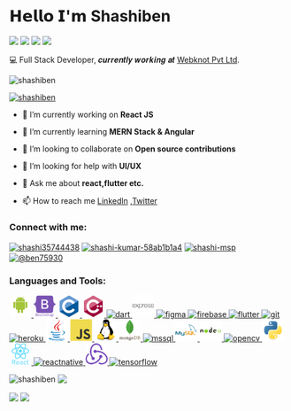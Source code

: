 # 𝗛𝗲𝗹𝗹𝗼 𝗜'𝗺 Shashiben

[![](https://img.shields.io/badge/-@shashiben-%231DA1F2?style=flat-square&logo=twitter&logoColor=ffffff)](https://twitter.com/Shashi35744438)
[![](https://img.shields.io/badge/-@shashiben-%23181717?style=flat-square&logo=github)](https://github.com/shashiben)
[![](https://img.shields.io/badge/-@shashiben-%23000000?style=flat-square&logo=codepen)](https://codepen.io/shashiben)
[![](https://img.shields.io/website?color=0ab9e6&style=flat-square&up_message=shashiben.me&url=https%3A%2F%2Fshashiben.me)](https://shashiben.me)


:computer: Full Stack Developer, 𝒄𝒖𝒓𝒓𝒆𝒏𝒕𝒍𝒚 𝒘𝒐𝒓𝒌𝒊𝒏𝒈 𝒂𝒕 [Webknot Pvt Ltd](https://gowebknot.com).

<p align="left"> <img src="https://komarev.com/ghpvc/?username=shashiben&label=Profile%20views&color=0e75b6&style=flat" alt="shashiben" /> </p>

<p align="left"> <a href="https://github.com/ryo-ma/github-profile-trophy"><img src="https://github-profile-trophy.vercel.app/?username=shashiben" alt="shashiben" /></a> </p>

- 🔭 I’m currently working on **React JS**

- 🌱 I’m currently learning **MERN Stack & Angular**

- 👯 I’m looking to collaborate on **Open source contributions**

- 🤝 I’m looking for help with **UI/UX**

- 💬 Ask me about **react,flutter etc.**

- 📫 How to reach me  [Linkedln](https://www.linkedin.com/in/shashi-kumar-58ab1b1a4/) ,[Twitter](https://twitter.com/Shashi35744438)

<h3 align="left">Connect with me:</h3>
<p align="left">
<a href="https://twitter.com/shashi35744438" target="blank"><img align="center" src="https://cdn.jsdelivr.net/npm/simple-icons@3.0.1/icons/twitter.svg" alt="shashi35744438" height="30" width="40" /></a>
<a href="https://linkedin.com/in/shashi-kumar-58ab1b1a4" target="blank"><img align="center" src="https://cdn.jsdelivr.net/npm/simple-icons@3.0.1/icons/linkedin.svg" alt="shashi-kumar-58ab1b1a4" height="30" width="40" /></a>
<a href="https://stackoverflow.com/users/shashi-msp" target="blank"><img align="center" src="https://cdn.jsdelivr.net/npm/simple-icons@3.0.1/icons/stackoverflow.svg" alt="shashi-msp" height="30" width="40" /></a>
<a href="https://medium.com/@ben75930" target="blank"><img align="center" src="https://cdn.jsdelivr.net/npm/simple-icons@3.0.1/icons/medium.svg" alt="@ben75930" height="30" width="40" /></a>
</p>

<h3 align="left">Languages and Tools:</h3>
<p align="left"> <a href="https://developer.android.com" target="_blank"> <img src="https://raw.githubusercontent.com/devicons/devicon/master/icons/android/android-original-wordmark.svg" alt="android" width="40" height="40"/> </a> <a href="https://getbootstrap.com" target="_blank"> <img src="https://raw.githubusercontent.com/devicons/devicon/master/icons/bootstrap/bootstrap-plain-wordmark.svg" alt="bootstrap" width="40" height="40"/> </a> <a href="https://www.cprogramming.com/" target="_blank"> <img src="https://raw.githubusercontent.com/devicons/devicon/master/icons/c/c-original.svg" alt="c" width="40" height="40"/> </a> <a href="https://www.w3schools.com/cpp/" target="_blank"> <img src="https://raw.githubusercontent.com/devicons/devicon/master/icons/cplusplus/cplusplus-original.svg" alt="cplusplus" width="40" height="40"/> </a> <a href="https://dart.dev" target="_blank"> <img src="https://www.vectorlogo.zone/logos/dartlang/dartlang-icon.svg" alt="dart" width="40" height="40"/> </a> <a href="https://expressjs.com" target="_blank"> <img src="https://raw.githubusercontent.com/devicons/devicon/master/icons/express/express-original-wordmark.svg" alt="express" width="40" height="40"/> </a> <a href="https://www.figma.com/" target="_blank"> <img src="https://www.vectorlogo.zone/logos/figma/figma-icon.svg" alt="figma" width="40" height="40"/> </a> <a href="https://firebase.google.com/" target="_blank"> <img src="https://www.vectorlogo.zone/logos/firebase/firebase-icon.svg" alt="firebase" width="40" height="40"/> </a> <a href="https://flutter.dev" target="_blank"> <img src="https://www.vectorlogo.zone/logos/flutterio/flutterio-icon.svg" alt="flutter" width="40" height="40"/> </a> <a href="https://git-scm.com/" target="_blank"> <img src="https://www.vectorlogo.zone/logos/git-scm/git-scm-icon.svg" alt="git" width="40" height="40"/> </a> <a href="https://heroku.com" target="_blank"> <img src="https://www.vectorlogo.zone/logos/heroku/heroku-icon.svg" alt="heroku" width="40" height="40"/> </a> <a href="https://www.java.com" target="_blank"> <img src="https://raw.githubusercontent.com/devicons/devicon/master/icons/java/java-original.svg" alt="java" width="40" height="40"/> </a> <a href="https://developer.mozilla.org/en-US/docs/Web/JavaScript" target="_blank"> <img src="https://raw.githubusercontent.com/devicons/devicon/master/icons/javascript/javascript-original.svg" alt="javascript" width="40" height="40"/> </a> <a href="https://www.linux.org/" target="_blank"> <img src="https://raw.githubusercontent.com/devicons/devicon/master/icons/linux/linux-original.svg" alt="linux" width="40" height="40"/> </a> <a href="https://www.mongodb.com/" target="_blank"> <img src="https://raw.githubusercontent.com/devicons/devicon/master/icons/mongodb/mongodb-original-wordmark.svg" alt="mongodb" width="40" height="40"/> </a> <a href="https://www.microsoft.com/en-us/sql-server" target="_blank"> <img src="https://cdn.worldvectorlogo.com/logos/microsoft-sql-server.svg" alt="mssql" width="40" height="40"/> </a> <a href="https://www.mysql.com/" target="_blank"> <img src="https://raw.githubusercontent.com/devicons/devicon/master/icons/mysql/mysql-original-wordmark.svg" alt="mysql" width="40" height="40"/> </a> <a href="https://nodejs.org" target="_blank"> <img src="https://raw.githubusercontent.com/devicons/devicon/master/icons/nodejs/nodejs-original-wordmark.svg" alt="nodejs" width="40" height="40"/> </a> <a href="https://opencv.org/" target="_blank"> <img src="https://www.vectorlogo.zone/logos/opencv/opencv-icon.svg" alt="opencv" width="40" height="40"/> </a> <a href="https://www.python.org" target="_blank"> <img src="https://raw.githubusercontent.com/devicons/devicon/master/icons/python/python-original.svg" alt="python" width="40" height="40"/> </a> <a href="https://reactjs.org/" target="_blank"> <img src="https://raw.githubusercontent.com/devicons/devicon/master/icons/react/react-original-wordmark.svg" alt="react" width="40" height="40"/> </a> <a href="https://reactnative.dev/" target="_blank"> <img src="https://reactnative.dev/img/header_logo.svg" alt="reactnative" width="40" height="40"/> </a> <a href="https://redux.js.org" target="_blank"> <img src="https://raw.githubusercontent.com/devicons/devicon/master/icons/redux/redux-original.svg" alt="redux" width="40" height="40"/> </a> <a href="https://www.tensorflow.org" target="_blank"> <img src="https://www.vectorlogo.zone/logos/tensorflow/tensorflow-icon.svg" alt="tensorflow" width="40" height="40"/> </a> </p>

<p><img align="left" src="https://github-readme-stats.vercel.app/api/top-langs?username=shashiben&show_icons=true&locale=en&layout=compact&title_color=ffffff&icon_color=bb2acf&text_color=daf7dc&bg_color=151515" alt="shashiben" /></p>

<p>&nbsp;<img src="https://github-readme-stats.vercel.app/api?username=shashiben&&show_icons=true&count_private=true&title_color=ffffff&icon_color=bb2acf&text_color=daf7dc&bg_color=151515">
</p>



<a href="https://wakatime.com"><img src="https://wakatime.com/share/@shashiben/061ce0c0-16c0-4a56-9c56-9849f48338df.png" /></a>
<a href="https://wakatime.com"><img src="https://wakatime.com/share/@shashiben/2f9f0aad-50b3-45b9-9f14-477258f7ae8e.png" /></a>

<!--START_SECTION:waka-->
<!--END_SECTION:waka-->
